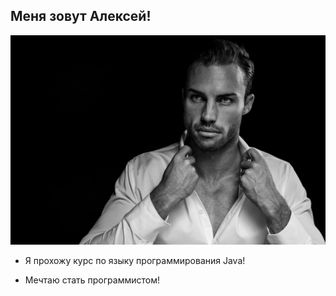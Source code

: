 ## Меня зовут Алексей!

![](/img/me.jpg)

* Я прохожу курс по языку программирования Java!

* Мечтаю стать программистом!